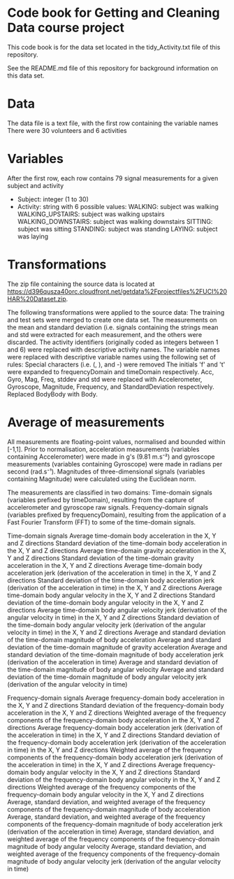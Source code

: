 # Code book for Getting and Cleaning Data course project

This code book is for the data set located in the tidy_Activity.txt file of this repository.

See the README.md file of this repository for background information on this data set.

# Data
The data file is a text file, with the first row containing the variable names
There were 30 volunteers and 6 activities

# Variables
After the first row, each row contains 79 signal measurements for a given subject and activity

 - Subject: integer (1 to 30)
 - Activity: string with 6 possible values:
    WALKING: subject was walking
    WALKING_UPSTAIRS: subject was walking upstairs
    WALKING_DOWNSTAIRS: subject was walking downstairs
    SITTING: subject was sitting
    STANDING: subject was standing
    LAYING: subject was laying

# Transformations 
The zip file containing the source data is located at https://d396qusza40orc.cloudfront.net/getdata%2Fprojectfiles%2FUCI%20HAR%20Dataset.zip.

The following transformations were applied to the source data:
  The training and test sets were merged to create one data set.
  The measurements on the mean and standard deviation (i.e. signals containing the strings mean and std were extracted for each measurement, and the others were discarded.
  The activity identifiers (originally coded as integers between 1 and 6) were replaced with descriptive activity names.
  The variable names were replaced with descriptive variable names using the following set of rules: 
    Special characters (i.e. (, ), and -) were removed
    The initials 'f' and 't' were expanded to frequencyDomain and timeDomain respectively.
    Acc, Gyro, Mag, Freq, stddev and std were replaced with Accelerometer, Gyroscope, Magnitude, Frequency, and StandardDeviation respectively.
    Replaced BodyBody with Body.

# Average of measurements 
  All measurements are floating-point values, normalised and bounded within [-1,1].
  Prior to normalisation, acceleration measurements (variables containing Accelerometer) were made in g's (9.81 m.s⁻²) and gyroscope measurements (variables containing Gyroscope) were made in radians per second (rad.s⁻¹).
  Magnitudes of three-dimensional signals (variables containing Magnitude) were calculated using the Euclidean norm.

The measurements are classified in two domains:
  Time-domain signals (variables prefixed by timeDomain), resulting from the capture of accelerometer and gyroscope raw signals.
  Frequency-domain signals (variables prefixed by frequencyDomain), resulting from the application of a Fast Fourier Transform (FFT) to some of the time-domain signals.

Time-domain signals
  Average time-domain body acceleration in the X, Y and Z directions
  Standard deviation of the time-domain body acceleration in the X, Y and Z directions
  Average time-domain gravity acceleration in the X, Y and Z directions
  Standard deviation of the time-domain gravity acceleration in the X, Y and Z directions
  Average time-domain body acceleration jerk (derivation of the acceleration in time) in the X, Y and Z directions
  Standard deviation of the time-domain body acceleration jerk (derivation of the acceleration in time) in the X, Y and Z directions
  Average time-domain body angular velocity in the X, Y and Z directions
  Standard deviation of the time-domain body angular velocity in the X, Y and Z directions
  Average time-domain body angular velocity jerk (derivation of the angular velocity in time) in the X, Y and Z directions
  Standard deviation of the time-domain body angular velocity jerk (derivation of the angular velocity in time) in the X, Y and Z directions
  Average and standard deviation of the time-domain magnitude of body acceleration
  Average and standard deviation of the time-domain magnitude of gravity acceleration
  Average and standard deviation of the time-domain magnitude of body acceleration jerk (derivation of the acceleration in time)
  Average and standard deviation of the time-domain magnitude of body angular velocity
  Average and standard deviation of the time-domain magnitude of body angular velocity jerk (derivation of the angular velocity in time)

Frequency-domain signals
  Average frequency-domain body acceleration in the X, Y and Z directions
  Standard deviation of the frequency-domain body acceleration in the X, Y and Z directions
  Weighted average of the frequency components of the frequency-domain body acceleration in the X, Y and Z directions
  Average frequency-domain body acceleration jerk (derivation of the acceleration in time) in the X, Y and Z directions
  Standard deviation of the frequency-domain body acceleration jerk (derivation of the acceleration in time) in the X, Y and Z directions
  Weighted average of the frequency components of the frequency-domain body acceleration jerk (derivation of the acceleration in time) in the X, Y and Z directions
  Average frequency-domain body angular velocity in the X, Y and Z directions
  Standard deviation of the frequency-domain body angular velocity in the X, Y and Z directions
  Weighted average of the frequency components of the frequency-domain body angular velocity in the X, Y and Z directions
  Average, standard deviation, and weighted average of the frequency components of the frequency-domain magnitude of body acceleration
  Average, standard deviation, and weighted average of the frequency components of the frequency-domain magnitude of body acceleration jerk (derivation of the acceleration in time)
  Average, standard deviation, and weighted average of the frequency components of the frequency-domain magnitude of body angular velocity
  Average, standard deviation, and weighted average of the frequency components of the frequency-domain magnitude of body angular velocity jerk (derivation of the angular velocity in time)
